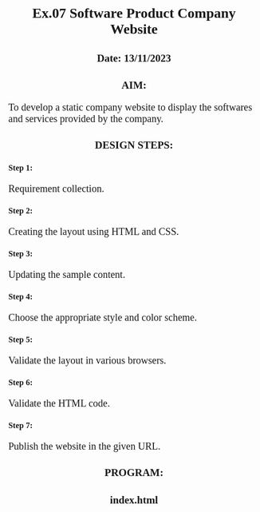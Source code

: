 # Ex.07 Software Product Company Website
## Date: 13/11/2023

## AIM:
To develop a static company website to display the softwares and services provided by the company.

## DESIGN STEPS:

### Step 1:
Requirement collection.

### Step 2:
Creating the layout using HTML and CSS.

### Step 3:
Updating the sample content.

### Step 4:
Choose the appropriate style and color scheme.

### Step 5:
Validate the layout in various browsers.

### Step 6:
Validate the HTML code.

### Step 7:
Publish the website in the given URL.

## PROGRAM:
## index.html
<!DOCTYPE html>
<html lang="en">
<head>
    <meta charset="UTF-8">
    <meta name="viewport" content="width=device-width, initial-scale=1.0">
    <title>TAAZAA </title>
    <style>
        *{
            font-family: 'times new roman', 'times new roman', 'times new roman', 'times new roman', times new roman, times new roman;
        }

        .logo img{
            height: 100px;
            width: 100px;
        }
        header {
        overflow: hidden;
        background-color: #4c54c4;
        padding: 20px 10px;
        }

        header a {
        float: left;
        color: white;
        text-align: center;
        padding: 12px;
        text-decoration: none;
        font-size: 18px; 
        line-height: 25px;
        border-radius: 4px;
        }

        header a.logo {
        font-size: 25px;
        font-weight: bold;
        }

        header a:hover {
        background-color: #ddd;
        color: black;
        }

        header a.active {
        background-color: dodgerblue;
        color: white;
        }

        .header-right {
        float: right;
        padding-top: 30px;
        font-family: 'Trebuchet MS', 'Lucida Sans Unicode', 'Lucida Grande', 'Lucida Sans', Arial, sans-serif;
        }

        .cname{
            padding-top: 12px;
            font-family: 'Trebuchet MS', 'Lucida Sans Unicode', 'Lucida Grande', 'Lucida Sans', Arial, sans-serif;
        }

        @media screen and (max-width: 500px) {
            header a {
                float: none;
                display: block;
                text-align: left;
            }
        }

        #content{
            background-color:rgba(112, 162, 215, 0.805);
            height: 500px;        
            overflow: hidden;
            line-height: 30px;
        }

        h1,h2{
            text-align: center;
        }

        .image1 img{
            padding: 50px;
            height: 300px;
            width: 400px;
            position:absolute;
            top: 280px;
        }

        .image3 img{
            padding: 50px;
            height: 300px;
            width: 400px;
            position:absolute;
            top: 280px;
            left: 600px;
        }

        .image2  img{
            padding: 50px;
            height: 300px;
            width: 400px;
            position:absolute;
            top: 280px;
            left: 1170px;
        }

        footer{
            font-family: 'times new roman', 'times new roman', 'times new roman', 'times new roman',times new roman, times new roman;
            font-size: 20px;
        }

    </style>
</head>
<body>
    <header>
        <div class="logo">
            <a><img src="LOGO.jfif" alt="logo" border="2"></a>
        </div>
        <a class ="cname"><h1>TAAZAA</h1></a>
        <div class="header-right">
            <a class="active" href="index.html">Home</a>
            <a href="product.html" target="_blank">Product</a>
            <a href="people.html" target="_blank">People</a>
            <a href="contact.html" target="_blank">Contact</a>
          </div>
    </header>

    <section id="content">
        <h1>A Different Kind Of Custom Software Development Company</h1>
        <h2>Get the software you need to transform your business. Taazaa delivers the power of “wow!”
            
            Let's Get Started</h2>
        <div class="image1">
            <img src="taazaa 1.jpg" alt="image1">
        </div>
        <div class="image2">
            <img src="taazaa 2.png" alt="image2">
        </div>
        <div class="image3">
            <img src="taazaa 3.png" alt="image3">
        </div>
    </section>

    <footer>
        <p>&copy; 2023 TAAZAA. All rights reserved.</p>
    </footer>
</body>
</html>

## product.html

<!DOCTYPE html>
<html lang="en">
<head>
    <meta charset="UTF-8">
    <meta name="viewport" content="width=device-width, initial-scale=1.0">
    <title>TAAZAA</title>
    <style>
        *{
            font-family: 'times new roman', 'times new roman', 'times new roman', 'times new roman', times new roman, times new roman;
        }

        .logo img{
            height: 100px;
            width: 100px;
        }
        header {
        overflow: hidden;
        background-color: #4c54c4;
        padding: 20px 10px;
        }

        header a {
        float: left;
        color: white;
        text-align: center;
        padding: 12px;
        text-decoration: none;
        font-size: 18px; 
        line-height: 25px;
        border-radius: 4px;
        }

        header a.logo {
        font-size: 25px;
        font-weight: bold;
        }

        header a:hover {
        background-color: #ddd;
        color: white;
        }

        header a.active {
        background-color: dodgerblue;
        color: white;
        }

        .header-right {
        float: right;
        padding-top: 30px;
        font-family: 'times new roman', 'times new roman', 'times new roman', 'times new roman', times new roman, times new roman;
        }

        .cname{
            padding-top: 12px;
            font-family: 'times new roman', 'times new roman', 'times new roman', 'times new roman', times new roman, times new roman;
        }

        @media screen and (max-width: 500px) {
            header a {
                float: none;
                display: block;
                text-align: left;
            }
        }

        #content{
            background-color: rgba(112, 162, 215, 0.805);
            height: 1500px;        
            overflow: hidden;
            line-height: 30px;
        }
        
        .prod1 img{
            padding: 50px;
            height: 300px;
            width: 300px;
            position:absolute;
            top: 280px;
        }

        .prod2 img{
            padding: 50px;
            height: 300px;
            width: 400px;
            position:absolute;
            top: 280px;
            left: 1170px;
        }

        .prod3 img{
            padding: 50px;
            height: 300px;
            width: 400px;
            position:absolute;
            top: 280px;
            left: 600px;
        }

        .prod4 img{
            padding: 50px;
            height: 300px;
            width: 300px;
            position:absolute;
            top: 740px;
        }

        .prod5 img{
            padding: 50px;
            height: 300px;
            width: 300px;
            position:absolute;
            top: 740px;
            left: 650px;
        }

        .prod6 img{
            padding: 50px;
            height: 300px;
            width: 500px;
            position:absolute;
            top: 740px;
            left: 1100px;
        }

        .quote{
            text-align: center;
            font-family: 'Trebuchet MS', 'Lucida Sans Unicode', 'Lucida Grande', 'Lucida Sans', Arial, sans-serif;
            font-size: 40px;
            color: #4c54c4  ;
        }

        footer{
            font-family: 'Trebuchet MS', 'Lucida Sans Unicode', 'Lucida Grande', 'Lucida Sans', Arial, sans-serif;
            font-size: 20px;
        }

    </style>
</head>
<body>
    <header>
        <a class="logo"><img src="LOGO.jfif" alt="logo" border="2"></a>
        <a class ="cname"><h1>TAAZAA</h1></a>
        <div class="header-right">
            <a href="index.html" target="_blank">Home</a>
            <a class="active" href="product.html">Product</a>
            <a href="people.html" target="_blank">People</a>
            <a href="contact.html" target="_blank">Contact</a>
          </div>
    </header>

    <section id="content">
        <div class="quote">
            <h3>Custom Software Development and Software Product Engineering</h3>
        </div>
        <div class="prod1">
            <img src="devops.png" alt="prod3">
        </div>
        <div class="prod2">
            <img src="web development.png" alt="prod2">
        </div>
        <div class="prod3">
            <img src="ui-ux-design-icon.png" alt="prod1">
        </div>
        <div class="prod4">
            <img src="New Product Development.svg" alt="prod4">
        </div>
        <div class="prod5">
            <img src="esd.png" alt="prod5">
        </div>
        <div class="prod6">
            <img src="mad.jpg" alt="prod6">
        </div>
    </section>
    <footer>
        <p>&copy; 2023 TAAZAA. All rights reserved.</p>
    </footer>
</body>
</html>

## people.html

<!DOCTYPE html>
<html lang="en">
<head>
    <meta charset="UTF-8">
    <meta name="viewport" content="width=device-width, initial-scale=1.0">
    <title>TAAZAA</title>
    <style>
        *{
            font-family: 'Trebuchet MS', 'Lucida Sans Unicode', 'Lucida Grande', 'Lucida Sans', Arial, sans-serif;
        }

        .logo img{
            height: 100px;
            width: 100px;
        }
        header {
        overflow: hidden;
        background-color: #4c54c4;
        padding: 20px 10px;
        }

        header a {
        float: left;
        color: white;
        text-align: center;
        padding: 12px;
        text-decoration: none;
        font-size: 18px; 
        line-height: 25px;
        border-radius: 4px;
        }

        header a.logo {
        font-size: 25px;
        font-weight: bold;
        }

        header a:hover {
        background-color: #ddd;
        color:white;
        }

        header a.active {
        background-color: dodgerblue;
        color: white;
        }

        .header-right {
        float: right;
        padding-top: 30px;
        font-family: 'Trebuchet MS', 'Lucida Sans Unicode', 'Lucida Grande', 'Lucida Sans', Arial, sans-serif;
        }

        .cname{
            padding-top: 12px;
            font-family: 'Trebuchet MS', 'Lucida Sans Unicode', 'Lucida Grande', 'Lucida Sans', Arial, sans-serif;
        }

        @media screen and (max-width: 500px) {
            header a {
                float: none;
                display: block;
                text-align: left;
            }
        }

        #content{
            background-color:rgba(112, 162, 215, 0.805);
            overflow: hidden;
            line-height:normal;
        }
        .person {
            text-align: center;
        }

        p{
            font-size: 20px;
        }
        .person img {
            display:grid;
            grid-template-columns: repeat(auto-fill, minmax(200px, 1fr));
            margin: 0 auto;
            height: 340px;
            padding-top: 40px;
        }

        .person p.name {
            font-weight: bold;
            margin-top: 10px;
            color:white;
        }

        .person p.desig {
            font-weight: bold;
            margin-top: 10px;
            color:white;
        }

        .title{
            text-align: center;
            font-size: 30px;
            color:white  ;
        }
        
        footer{
            font-size: 40px;
        }

    </style>
</head>
<body>
    <header>
        <a class="logo"><img src="LOGO.jfif" alt="logo" border="2"></a>
        <a class ="cname"><h1>TAAZAA</h1></a>
        <div class="header-right">
            <a href="index.html" target="_blank">Home</a>
            <a href="product.html" target="_blank">Product</a>
            <a class="active" href="people.html">People</a>
            <a href="contact.html" target="_blank">Contact</a>
          </div>
    </header>

    <section id="content">
        <div class="title">
            <h3>MEET THE BOARD MEMBERS</h3>
        </div>
        <div class="image">
            <div class="person">
                <img src="myphoto.jpeg" alt="Mugilan">
                <p class="name">MUGILAN </p>
                <p class="desig">CEO</p>
            </div>
            <div class="person">
                <img src="pinto.jpeg" alt="Pinto ponnachan">
                <p class="name">PINTO PONNACHAN</p>
                <p class="desig">GENERAL MANAGER</p>
            </div>
            <div class="person">
                <img src="prakash.jpeg" alt="Prakash">
                <p class="name">PRAKASH</p>
                <p class="desig">HR MANAGER</p>
            </div>
            <div class="person">
                <img src="ritik.jpeg" alt="Ritik samuel">
                <p class="name">RITIK SAMUEL</p>
                <p class="desig">MARKETING HEAD</p>
            </div>
        </div>
    </section>

    <footer>
        <p>&copy; 2023 TAAZAA. All rights reserved.</p>
    </footer>
</body>
</html>

## contact.html

<!DOCTYPE html>
<html lang="en">
<head>
    <meta charset="UTF-8">
    <meta name="viewport" content="width=device-width, initial-scale=1.0">
    <title>TAAZAA</title>
    <style>
        *{
            font-family: 'Trebuchet MS', 'Lucida Sans Unicode', 'Lucida Grande', 'Lucida Sans', Arial, sans-serif;
        }

        .logo img{
            height: 100px;
            width: 100px;
        }
        header {
        overflow: hidden;
        background-color: #4c54c4;
        padding: 20px 10px;
        }

        header a {
        float: left;
        color: white;
        text-align: center;
        padding: 12px;
        text-decoration: none;
        font-size: 18px; 
        line-height: 25px;
        border-radius: 4px;
        }

        header a.logo {
        font-size: 25px;
        font-weight: bold;
        }

        header a:hover {
        background-color: #ddd;
        color: black;
        }

        header a.active {
        background-color: dodgerblue;
        color: white;
        }

        .header-right {
        float: right;
        padding-top: 30px;
        font-family: 'Trebuchet MS', 'Lucida Sans Unicode', 'Lucida Grande', 'Lucida Sans', Arial, sans-serif;
        }

        .cname{
            padding-top: 12px;
            font-family: 'Trebuchet MS', 'Lucida Sans Unicode', 'Lucida Grande', 'Lucida Sans', Arial, sans-serif;
        }

        @media screen and (max-width: 500px) {
            header a {
                float: none;
                display: block;
                text-align: left;
            }
        }

        #content{
            background-color: rgba(112, 162, 215, 0.805);
            overflow: hidden;
            line-height:normal;
        }
        
        .contact-container {
            display: flex;
            align-items: center;
            justify-content: center;
            padding: 50px;
        }

        .contact-image {
            flex: 1;
            text-align: center;
        }

        .contact-image img {
            max-width: 100%;
            height: auto;
        }

        .contact-details {
            flex: 1;
            padding: 50px;
            font-size: 25px;
        }

        .title{
            text-align: center;
            font-size: 30px;
            color:white;
        }

        footer{
            font-family: 'Trebuchet MS', 'Lucida Sans Unicode', 'Lucida Grande', 'Lucida Sans', Arial, sans-serif;
            font-size: 20px;
        }

    </style>
</head>
<body>
    <header>
        <a class="logo"><img src="LOGO.jfif" alt="logo" border="2"></a>
        <a class ="cname"><h1>TAAZAA</h1></a>
        <div class="header-right">
            <a href="index.html" target="_blank">Home</a>
            <a href="product.html" target="_blank">Product</a>
            <a href="people.html" target="_blank">People</a>
            <a class="active" href="contact.html">Contact</a>
          </div>
    </header>

    <section id="content">
        <div class="title">
            <h3>CONTACT US</h3>
        </div>
        <div class="contact-container">
            <div class="contact-image">
                <img src="contact.jpg">
            </div>
            <div class="contact-details">
                <p><strong>Email:</strong> info@taazaa.com</p>
                <p><strong>Phone:</strong> +1 (888) 800-0016</p>
                <p><strong>Address:</strong> 1780 Stoney Hill Dr., Suite A, Hudson, OH 44236</p>
            </div>
        </div>
    </section>

    <footer>
        <p>&copy; 2023 TAAZAA. All rights reserved.</p>
        </footer>
</body>
</html>

## OUTPUT:


## RESULT:
The program for designing software company website using HTML and CSS is completed successfully.
